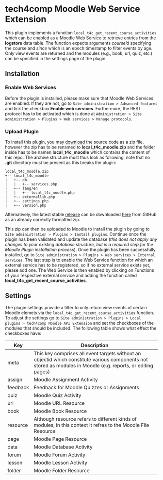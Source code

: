 # tech4comp Moodle Web Service Extension

This plugin implements a function `local_t4c_get_recent_course_activities` which can be enabled as a Moodle Web Service to retrieve entries from the **logstore** data table.
The function expects arguments *courseid* specifying the course and *since* which is an epoch timestamp to filter events by age.
Only view events are returned and the modules (e.g., book, url, quiz, etc.) can be specified in the settings page of the plugin.

## Installation

### Enable Web Services

Before the plugin is installed, please make sure that Moodle Web Services are enabled.
If they are not, go to `Site administration > Advanced features` and tick the checkbox **Enable web services**.
Furthermore, the REST protocol has to be activated which is done at `Administration > Site administration > Plugins > Web services > Manage protocols`.

### Upload Plugin

To install this plugin, you may [download](https://gitlab.com/Tech4Comp/t4c-moodle-api-extension/-/archive/master/t4c-moodle-api-extension-master.zip) the source code as a zip file, however the zip has to be renamed to **local_t4c_moodle.zip** and the folder inside has to be namen **local_t4c_moodle** which contains the content of this repo.
The archive structure must thus look as following, note that no **.git** directory must be present as this breaks the plugin:

```
local_t4c_moodle.zip
+-- local_t4c_moodle
|   +-- db
|   |   +-- services.php
|   +-- lang/en
|   |   +-- local_t4c_moodle.php
|   +-- externallib.php
|   +-- settings.php
|   +-- version.php
```

Alternatively, the latest stable [release](https://github.com/rwth-acis/t4c-Moodle-API-Extension/releases/tag/v1.0) can be downloaded [here](https://github.com/rwth-acis/t4c-Moodle-API-Extension/releases/download/v1.0/local_t4c_moodle.zip) from GitHub as an already correctly formatted zip.

This zip can then be uploaded to Moodle to install the plugin by going to `Site administration > Plugins > Install plugins`.
Continue once the plugin has been validated and update the database (*this does not apply any changes to your existing database structure, but is a required step for the Moodle Plugin installation process*).
Once the plugin has been successfully installed, go to `Site administration > Plugins > Web services > External services`.
The last step is to enable the Web Service function for which an external service has to be registered, so if no external service exists yet, please add one.
The Web Service is then enabled by clicking on Functions of your respective external service and adding the function called **local_t4c_get_recent_course_activities**.


## Settings

The plugin settings provide a filter to only return view events of certain Moodle elemets via the `local_t4c_get_recent_course_activities` function.
To adjust the settings go to `Site administration > Plugins > Local plugins > tech4comp Moodle API Extension` and set the checkboxes of the modules that should be included.
The following table shows what effect the checkboxes have:

| Key | Description |
| --- | ----------- |
| meta | This key comprises all event targets without an objectid which constitute various components not stored as modules in Moodle (e.g. reports, or editing pages) |
| assign | Moodle Assignment Activity |
| feedback | Feedback for Moodle Quizzes or Assignments |
| quiz | Moodle Quiz Activity |
| url | Moodle URL Resource |
| book | Moodle Book Resource |
| resource | Although resource refers to different kinds of modules, in this context it refres to the Moodle File Resource |
| page | Moodle Page Resource |
| data | Moodle Database Activity |
| forum | Moodle Forum Activity |
| lesson | Moodle Lesson Activity |
| folder | Moodle Folder Resource |
